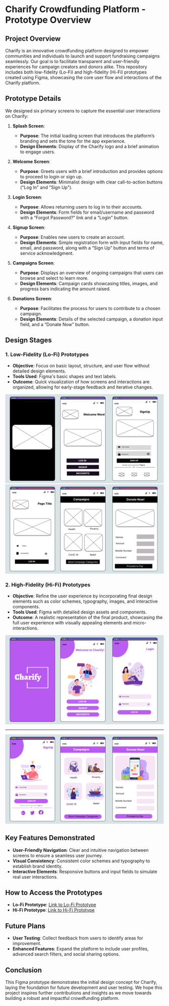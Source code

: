 # Charify Crowdfunding Platform - Prototype Overview

## Project Overview
Charify is an innovative crowdfunding platform designed to empower communities and individuals to launch and support fundraising campaigns seamlessly. Our goal is to facilitate transparent and user-friendly experiences for campaign creators and donors alike. This repository includes both low-fidelity (Lo-Fi) and high-fidelity (Hi-Fi) prototypes created using Figma, showcasing the core user flow and interactions of the Charify platform.

## Prototype Details
We designed six primary screens to capture the essential user interactions on Charify:

1. **Splash Screen**: 
   - **Purpose**: The initial loading screen that introduces the platform’s branding and sets the tone for the app experience.
   - **Design Elements**: Display of the Charify logo and a brief animation to engage users.

2. **Welcome Screen**:
   - **Purpose**: Greets users with a brief introduction and provides options to proceed to login or sign up.
   - **Design Elements**: Minimalist design with clear call-to-action buttons ("Log In" and "Sign Up").

3. **Login Screen**:
   - **Purpose**: Allows returning users to log in to their accounts.
   - **Design Elements**: Form fields for email/username and password with a “Forgot Password?” link and a “Login” button.

4. **Signup Screen**:
   - **Purpose**: Enables new users to create an account.
   - **Design Elements**: Simple registration form with input fields for name, email, and password, along with a “Sign Up” button and terms of service acknowledgment.

5. **Campaigns Screen**:
   - **Purpose**: Displays an overview of ongoing campaigns that users can browse and select to learn more.
   - **Design Elements**: Campaign cards showcasing titles, images, and progress bars indicating the amount raised.

6. **Donations Screen**:
   - **Purpose**: Facilitates the process for users to contribute to a chosen campaign.
   - **Design Elements**: Details of the selected campaign, a donation input field, and a “Donate Now” button.

## Design Stages
### 1. Low-Fidelity (Lo-Fi) Prototypes
- **Objective**: Focus on basic layout, structure, and user flow without detailed design elements.
- **Tools Used**: Figma's basic shapes and text labels.
- **Outcome**: Quick visualization of how screens and interactions are organized, allowing for early-stage feedback and iterative changes.

<div align="center">
    <img src="3.png" alt="Flash Screen" >
</div>

<div align="center">
    <img src="4.png" alt="Flash Screen" >
</div>

### 2. High-Fidelity (Hi-Fi) Prototypes
- **Objective**: Refine the user experience by incorporating final design elements such as color schemes, typography, images, and interactive components.
- **Tools Used**: Figma with detailed design assets and components.
- **Outcome**: A realistic representation of the final product, showcasing the full user experience with visually appealing elements and micro-interactions.

<div align="center">
    <img src="1.png" alt="Flash Screen" >
</div>

---

<div align="center">
    <img src="2.png" alt="Flash Screen" >
</div>

## Key Features Demonstrated
- **User-Friendly Navigation**: Clear and intuitive navigation between screens to ensure a seamless user journey.
- **Visual Consistency**: Consistent color schemes and typography to establish brand identity.
- **Interactive Elements**: Responsive buttons and input fields to simulate real user interactions.

## How to Access the Prototypes
- **Lo-Fi Prototype**: [Link to Lo-Fi Prototype](#)
- **Hi-Fi Prototype**: [Link to Hi-Fi Prototype](#)

## Future Plans
- **User Testing**: Collect feedback from users to identify areas for improvement.
- **Enhanced Features**: Expand the platform to include user profiles, advanced search filters, and social sharing options.

## Conclusion
This Figma prototype demonstrates the initial design concept for Charify, laying the foundation for future development and user testing. We hope this project inspires further contributions and insights as we move towards building a robust and impactful crowdfunding platform.

